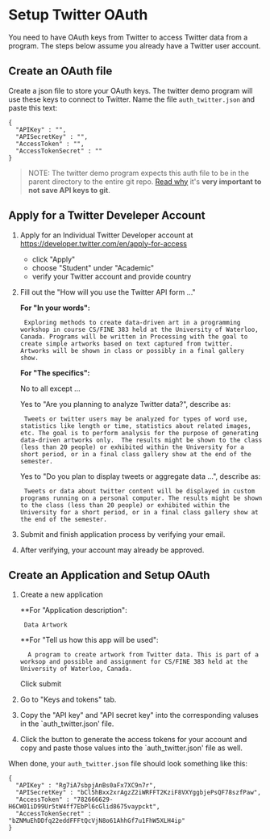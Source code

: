  # Setup Twitter OAuth

 You need to have OAuth keys from Twitter to access Twitter data from a program. The steps below assume you already have a Twitter user account.

 ## Create an OAuth file

 Create a json file to store your OAuth keys. The twitter demo program will use these keys to connect to Twitter. Name the file `auth_twitter.json` and paste this text:

```
{
  "APIKey" : "", 
  "APISecretKey" : "",
  "AccessToken" : "",
  "AccessTokenSecret" : ""
}
```

> NOTE: The twitter demo program expects this auth file to be in the parent directory to the entire git repo. [Read why](https://nakedsecurity.sophos.com/2019/03/25/thousands-of-coders-are-leaving-their-crown-jewels-exposed-on-github/) it's **very important to not save API keys to git**.

 
 ## Apply for a Twitter Develeper Account
 
1. Apply for an Individual Twitter Developer account at 
    https://developer.twitter.com/en/apply-for-access
    - click "Apply"
    - choose "Student" under "Academic"
    - verify your Twitter account and provide country
    
3. Fill out the "How will you use the Twitter API form ..."
     
    **For "In your words":**

        Exploring methods to create data-driven art in a programming workshop in course CS/FINE 383 held at the University of Waterloo, Canada. Programs will be written in Processing with the goal to create simple artworks based on text captured from twitter. Artworks will be shown in class or possibly in a final gallery show.        
        
    **For "The specifics":**
    
    No to all except ... 
        
    Yes to "Are you planning to analyze Twitter data?", describe as:

        Tweets or twitter users may be analyzed for types of word use,  statistics like length or time, statistics about related images, etc. The goal is to perform analysis for the purpose of generating data-driven artworks only.  The results might be shown to the class (less than 20 people) or exhibited within the University for a short period, or in a final class gallery show at the end of the semester.

    Yes to "Do you plan to display tweets or aggregate data ...", describe as: 

        Tweets or data about twitter content will be displayed in custom programs running on a personal computer. The results might be shown to the class (less than 20 people) or exhibited within the University for a short period, or in a final class gallery show at the end of the semester.
        
4. Submit and finish application process by verifying your email.
      
5. After verifying, your account may already be approved.

 ## Create an Application and Setup OAuth

1. Create a new application
   
    **For "Application description":

        Data Artwork

     **For "Tell us how this app will be used":

         A program to create artwork from Twitter data. This is part of a worksop and possible and assignment for CS/FINE 383 held at the University of Waterloo, Canada. 

    Click submit

2. Go to "Keys and tokens" tab.

3. Copy the "API key" and "API secret key" into the corresponding valuses in the `auth_twitter.json' file.

4. Click the button to generate the access tokens for your account and copy and paste those values into the `auth_twitter.json' file as well.

When done, your `auth_twitter.json` file should look something like this:

```
{
  "APIKey" : "Rg7iA7sbpjAnBs0aFx7XC9n7r", 
  "APISecretKey" : "bCl5hBxx2xrAgzZ2iWRFFT2KziF8VXYggbjePsQF78szfPaw",
  "AccessToken" : "782666629-H6CW01iD99Ur5tW4ff7EbPl6cGlid8675vaypckt",
  "AccessTokenSecret" : "bZNMuEhDDfq22eddFFFtQcVjN8o61AhhGf7u1FhW5XLH4ip"
}
```



